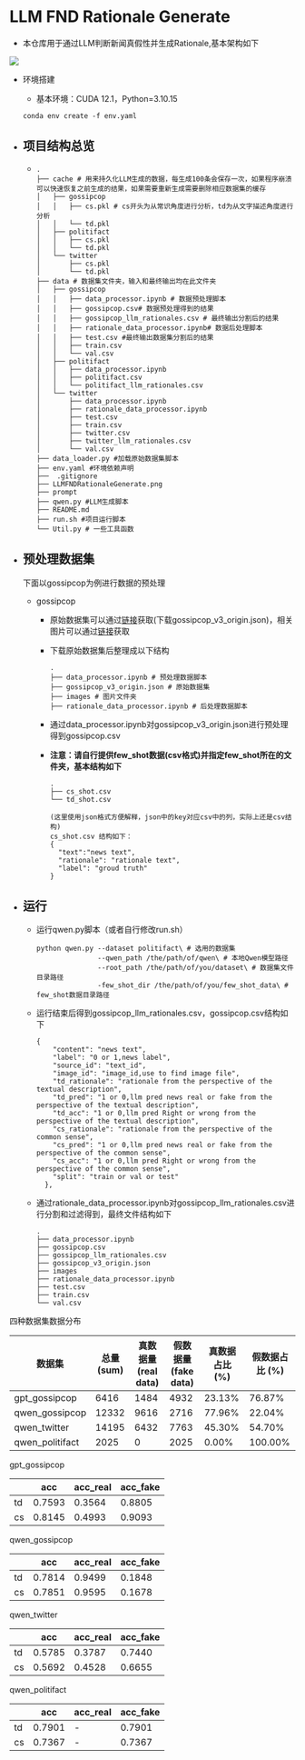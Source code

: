 # LLM FND Rationale Generate

- 本仓库用于通过LLM判断新闻真假性并生成Rationale,基本架构如下

  

![](/home/lyq/PycharmProjects/llamaRationaleGenerate/LLMFNDRationaleGenerate.png)



- 环境搭建

  - 基本环境：CUDA 12.1，Python=3.10.15

  ```shell
  conda env create -f env.yaml
  ```

- ## 项目结构总览

  - ```shell
    .
    ├── cache # 用来持久化LLM生成的数据，每生成100条会保存一次，如果程序崩溃可以快速恢复之前生成的结果，如果需要重新生成需要删除相应数据集的缓存
    │   ├── gossipcop
    │   │   ├── cs.pkl # cs开头为从常识角度进行分析，td为从文字描述角度进行分析
    │   │   └── td.pkl
    │   ├── politifact
    │   │   ├── cs.pkl
    │   │   └── td.pkl
    │   └── twitter
    │       ├── cs.pkl
    │       └── td.pkl
    ├── data # 数据集文件夹，输入和最终输出均在此文件夹
    │   ├── gossipcop
    │   │   ├── data_processor.ipynb # 数据预处理脚本
    │   │   ├── gossipcop.csv# 数据预处理得到的结果
    │   │   ├── gossipcop_llm_rationales.csv # 最终输出分割后的结果
    │   │   ├── rationale_data_processor.ipynb# 数据后处理脚本
    │   │   ├── test.csv #最终输出数据集分割后的结果
    │   │   ├── train.csv
    │   │   └── val.csv
    │   ├── politifact
    │   │   ├── data_processor.ipynb
    │   │   ├── politifact.csv
    │   │   └── politifact_llm_rationales.csv
    │   └── twitter
    │       ├── data_processor.ipynb
    │       ├── rationale_data_processor.ipynb
    │       ├── test.csv
    │       ├── train.csv
    │       ├── twitter.csv
    │       ├── twitter_llm_rationales.csv
    │       └── val.csv
    ├── data_loader.py #加载原始数据集脚本
    ├── env.yaml #环境依赖声明
    ├──  .gitignore
    ├── LLMFNDRationaleGenerate.png
    ├── prompt 
    ├── qwen.py #LLM生成脚本
    ├── README.md
    ├── run.sh #项目运行脚本
    └── Util.py # 一些工具函数
    ```

- ## 预处理数据集

  下面以gossipcop为例进行数据的预处理

  - gossipcop

    - 原始数据集可以通过[链接](https://drive.google.com/drive/folders/1rLrh5x5UlYskfbhhVyz523MKgmCDyuX2)获取(下载gossipcop_v3_origin.json)，相关图片可以通过[链接](https://drive.google.com/drive/folders/11okt9IRDxXgfTr7Ae1wxl9CHZC1PphhC)获取

    - 下载原始数据集后整理成以下结构

      ```shell
      .
      ├── data_processor.ipynb # 预处理数据脚本
      ├── gossipcop_v3_origin.json # 原始数据集
      ├── images # 图片文件夹
      ├── rationale_data_processor.ipynb # 后处理数据脚本
      ```

    - 通过data_processor.ipynb对gossipcop_v3_origin.json进行预处理得到gossipcop.csv

    - **注意：请自行提供few_shot数据(csv格式)并指定few_shot所在的文件夹，基本结构如下**

      ```shell
      .
      ├── cs_shot.csv 
      └── td_shot.csv
      
      (这里使用json格式方便解释，json中的key对应csv中的列，实际上还是csv结构)
      cs_shot.csv 结构如下：
      {
      	"text":"news text",
      	"rationale": "rationale text",
      	"label": "groud truth"
      }
      ```

- ## 运行

  - 运行qwen.py脚本（或者自行修改run.sh）

    ```shell
    python qwen.py --dataset politifact\ # 选用的数据集
                   --qwen_path /the/path/of/qwen\ # 本地Qwen模型路径
                   --root_path /the/path/of/you/dataset\ # 数据集文件目录路径
                   -few_shot_dir /the/path/of/you/few_shot_data\ # few_shot数据目录路径
    ```

  - 运行结束后得到gossipcop_llm_rationales.csv，gossipcop.csv结构如下

    ```shell
    {
        "content": "news text",
        "label": "0 or 1,news label",
        "source_id": "text_id",
        "image_id": "image_id,use to find image file",
        "td_rationale": "rationale from the perspective of the textual description",
        "td_pred": "1 or 0,llm pred news real or fake from the perspective of the textual description",
        "td_acc": "1 or 0,llm pred Right or wrong from the perspective of the textual description",
        "cs_rationale": "rationale from the perspective of the common sense",
        "cs_pred": "1 or 0,llm pred news real or fake from the perspective of the common sense",
        "cs_acc": "1 or 0,llm pred Right or wrong from the perspective of the common sense",
        "split": "train or val or test"
      },
    ```

  - 通过rationale_data_processor.ipynb对gossipcop_llm_rationales.csv进行分割和过滤得到，最终文件结构如下

    ```shell
    .
    ├── data_processor.ipynb
    ├── gossipcop.csv
    ├── gossipcop_llm_rationales.csv
    ├── gossipcop_v3_origin.json
    ├── images
    ├── rationale_data_processor.ipynb
    ├── test.csv
    ├── train.csv
    └── val.csv
    ```

  

  

  

  

  

  

  

















四种数据集数据分布

| 数据集          | 总量 (sum) | 真数据量 (real data) | 假数据量 (fake data) | 真数据占比 (%) | 假数据占比 (%) |
| --------------- | ---------- | -------------------- | -------------------- | -------------- | -------------- |
| gpt_gossipcop   | 6416       | 1484                 | 4932                 | 23.13%         | 76.87%         |
| qwen_gossipcop  | 12332      | 9616                 | 2716                 | 77.96%         | 22.04%         |
| qwen_twitter    | 14195      | 6432                 | 7763                 | 45.30%         | 54.70%         |
| qwen_politifact | 2025       | 0                    | 2025                 | 0.00%          | 100.00%        |

gpt_gossipcop

|      | acc    | acc_real | acc_fake |
| ---- | ------ | -------- | -------- |
| td   | 0.7593 | 0.3564   | 0.8805   |
| cs   | 0.8145 | 0.4993   | 0.9093   |

qwen_gossipcop

|      | acc    | acc_real | acc_fake |
| ---- | ------ | -------- | -------- |
| td   | 0.7814 | 0.9499   | 0.1848   |
| cs   | 0.7851 | 0.9595   | 0.1678   |

qwen_twitter

|      | acc    | acc_real | acc_fake |
| ---- | ------ | -------- | -------- |
| td   | 0.5785 | 0.3787   | 0.7440   |
| cs   | 0.5692 | 0.4528   | 0.6655   |

qwen_politifact

|      | acc    | acc_real | acc_fake |
| ---- | ------ | -------- | -------- |
| td   | 0.7901 | -        | 0.7901   |
| cs   | 0.7367 | -        | 0.7367   |



